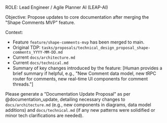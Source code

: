 ROLE: Lead Engineer / Agile Planner AI (LEAP-AI)

Objective: Propose updates to core documentation after merging the "Shape Comments MVP" feature.

Context:
- Feature `feature/shape-comments-mvp` has been merged to main.
- Original TDP: `tasks/proposals/technical_design_proposal_shape-comments_YYYY-MM-DD.md`
- Current `docs/architecture.md`
- Current `docs/technical.md`
- Summary of key changes introduced by the feature: [Human provides a brief summary if helpful, e.g., "New Comment data model, new tRPC router for comments, new real-time UI components for comment threads."]

Please generate a "Documentation Update Proposal" as per @documentation_update, detailing necessary changes to `docs/architecture.md` (e.g., new components in diagrams, data model additions) and `docs/technical.md` (if any new patterns were solidified or minor tech clarifications are needed).